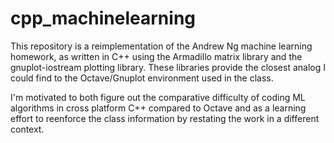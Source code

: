 # cpp_machinelearning

This repository is a reimplementation of the Andrew Ng machine learning homework, as written in C++ using the Armadillo matrix library
and the gnuplot-iostream plotting library.  These libraries provide the closest analog I could find to the Octave/Gnuplot environment
used in the class.

I'm motivated to both figure out the comparative difficulty of coding ML algorithms in cross platform C++ compared to Octave and as a
learning effort to reenforce the class information by restating the work in a different context.
